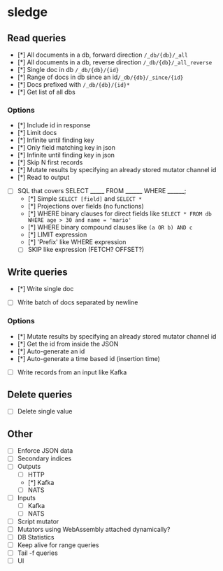 # sledge

## Read queries
* [*] All documents in a db, forward direction `/_db/{db}/_all`
* [*] All documents in a db, reverse direction `/_db/{db}/_all_reverse`
* [*] Single doc in db `/_db/{db}/{id}`
* [*] Range of docs in db since an id`/_db/{db}/_since/{id}`
* [*] Docs prefixed with `/_db/{db}/{id}*`
* [*] Get list of all dbs

### Options
* [*] Include id in response
* [*] Limit docs
* [*] Infinite until finding key
* [*] Only field matching key in json
* [*] Infinite until finding key in json
* [*] Skip N first records
* [*] Mutate results by specifying an already stored mutator channel id
* [*] Read to output
* [ ] SQL that covers SELECT _____ FROM ______ WHERE ______;
    * [*] Simple `SELECT [field]` and `SELECT *`
    * [*] Projections over fields (no functions)
    * [*] WHERE binary clauses for direct fields like `SELECT * FROM db WHERE age > 30 and name = 'mario'`
    * [*] WHERE binary compound clauses like `(a OR b) AND c`
    * [*] LIMIT expression
    * [*] 'Prefix' like WHERE expression
    * [ ] SKIP like expression (FETCH? OFFSET?)

## Write queries
* [*] Write single doc
* [ ] Write batch of docs separated by newline

### Options
* [*] Mutate results by specifying an already stored mutator channel id
* [*] Get the id from inside the JSON
* [*] Auto-generate an id
* [*] Auto-generate a time based id (insertion time)
* [ ] Write records from an input like Kafka

## Delete queries

* [ ] Delete single value

## Other

* [ ] Enforce JSON data
* [ ] Secondary indices
* [ ] Outputs
  * [ ] HTTP
  * [*] Kafka
  * [ ] NATS
* [ ] Inputs
  * [ ] Kafka
  * [ ] NATS
* [ ] Script mutator
* [ ] Mutators using WebAssembly attached dynamically?
* [ ] DB Statistics
* [ ] Keep alive for range queries
* [ ] Tail -f queries
* [ ] UI